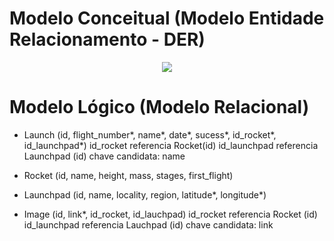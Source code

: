 # Modelo Conceitual (Modelo Entidade Relacionamento - DER)
<div align="center">
<img src="https://user-images.githubusercontent.com/53983792/130801025-4d846916-1508-47f2-972d-275203da3cc4.png" />
</div>

# Modelo Lógico (Modelo Relacional)
- Launch (id, flight_number*, name*, date*, sucess*, id_rocket*, id_launchpad*)
    id_rocket referencia Rocket(id)
    id_launchpad referencia Launchpad (id)
    chave candidata: name

- Rocket (id, name, height, mass, stages, first_flight)

- Launchpad (id, name, locality, region, latitude*, longitude*)

- Image (id, link*, id_rocket, id_lauchpad)
    id_rocket referencia Rocket (id)
    id_launchpad referencia Lauchpad (id)
    chave candidata: link